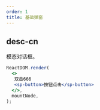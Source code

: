 ```yaml
---
order: 1
title: 基础弹窗
---
```

## desc-cn

模态对话框。



```jsx
ReactDOM.render(
  <>
   双击666
   <sp-button>按钮点击</sp-button>
  </>,
  mountNode,
);
```